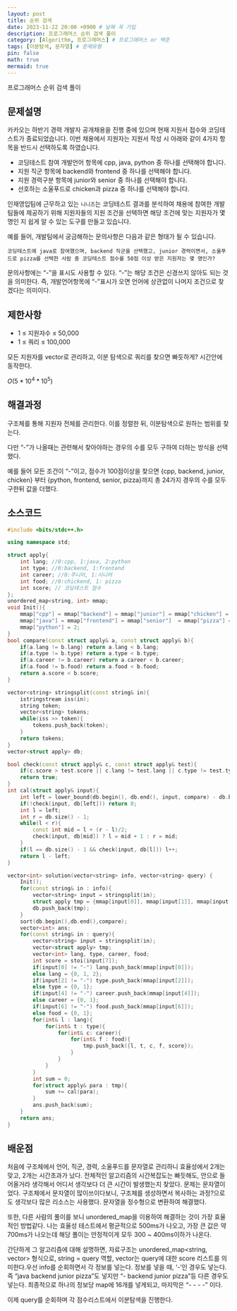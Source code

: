 ```yaml
---
layout: post
title: 순위 검색
date: 2023-11-22 20:00 +0900 # 날짜 꼭 기입
description: 프로그래머스 순위 검색 풀이
category: [Algorithm, 프로그래머스] # 프로그래머스 or 백준
tags: [이분탐색, 문자열] # 문제유형
pin: false
math: true
mermaid: true
---
```

프로그래머스 순위 검색 풀이
<!--more-->


## 문제설명


카카오는 하반기 경력 개발자 공개채용을 진행 중에 있으며 현재 지원서 접수와 코딩테스트가 종료되었습니다. 이번 채용에서 지원자는 지원서 작성 시 아래와 같이 4가지 항목을 반드시 선택하도록 하였습니다.

- 코딩테스트 참여 개발언어 항목에 cpp, java, python 중 하나를 선택해야 합니다.
- 지원 직군 항목에 backend와 frontend 중 하나를 선택해야 합니다.
- 지원 경력구분 항목에 junior와 senior 중 하나를 선택해야 합니다.
- 선호하는 소울푸드로 chicken과 pizza 중 하나를 선택해야 합니다.

인재영입팀에 근무하고 있는 `니니즈`는 코딩테스트 결과를 분석하여 채용에 참여한 개발팀들에 제공하기 위해 지원자들의 지원 조건을 선택하면 해당 조건에 맞는 지원자가 몇 명인 지 쉽게 알 수 있는 도구를 만들고 있습니다.


예를 들어, 개발팀에서 궁금해하는 문의사항은 다음과 같은 형태가 될 수 있습니다.


`코딩테스트에 java로 참여했으며, backend 직군을 선택했고, junior 경력이면서, 소울푸드로 pizza를 선택한 사람 중 코딩테스트 점수를 50점 이상 받은 지원자는 몇 명인가?`


문의사항에는 “-”을 표시도 사용할 수 있다. “-”는 해당 조건은 신경쓰지 않아도 되는 것을 의미한다. 즉, 개발언어항목에 “-”표시가 오면 언어에 상관없이 나머지 조건으로 찾겠다는 의미이다.


## 제한사항

- 1 ≤ 지원자수 ≤ 50,000
- 1 ≤ 쿼리 ≤ 100,000

모든 지원자를 vector로 관리하고, 이분 탐색으로 쿼리를 찾으면 빠듯하게? 시간안에 동작한다.


$O(5 * 10^4 * 10^5)$


## 해결과정


구조체를 통해 지원자 전체를 관리한다. 이를 정렬한 뒤, 이분탐색으로 원하는 범위를 찾는다.


다만 “-”가 나올때는 관련해서 찾아야하는 경우의 수를 모두 구하여 더하는 방식을 선택했다.


예를 들어 모든 조건이 “-”이고, 점수가 100점이상을 찾으면 {cpp, backend, junior, chicken} 부터 {python, frontend, senior, pizza}까지 총 24가지 경우의 수를 모두 구한뒤 값을 더했다.


## 소스코드


```c++
#include <bits/stdc++.h>

using namespace std;

struct apply{
    int lang; //0:cpp, 1:java, 2:python
    int type; //0:backend, 1:frontend
    int career; //0:주니어, 1:시니어
    int food; //0:chickend, 1: pizza
    int score; // 코딩테스트 점수
};
unordered_map<string, int> mmap;
void Init(){
    mmap["cpp"] = mmap["backend"] = mmap["junior"] = mmap["chicken"] = 0;
    mmap["java"] = mmap["frontend"] = mmap["senior"]  = mmap["pizza"] = 1;
    mmap["python"] = 2;
}
bool compare(const struct apply& a, const struct apply& b){
    if(a.lang != b.lang) return a.lang < b.lang;
    if(a.type != b.type) return a.type < b.type;
    if(a.career != b.career) return a.career < b.career;
    if(a.food != b.food) return a.food < b.food;
    return a.score < b.score;
}

vector<string> stringsplit(const string& in){
    istringstream iss(in);
    string token;
    vector<string> tokens;
    while(iss >> token){
        tokens.push_back(token);
    }
    return tokens;
}
vector<struct apply> db;

bool check(const struct apply& c, const struct apply& test){
    if(c.score > test.score || c.lang != test.lang || c.type != test.type || c.career != test.career || c.food != test.food) return false;
    return true;
}
int cal(struct apply& input){
    int left = lower_bound(db.begin(), db.end(), input, compare) - db.begin();
    if(!check(input, db[left])) return 0;
    int l = left;
    int r = db.size() - 1;
    while(l < r){
        const int mid = l + (r - l)/2;
        check(input, db[mid]) ? l = mid + 1 : r = mid;
    }
    if(l == db.size() - 1 && check(input, db[l])) l++;
    return l - left;
}

vector<int> solution(vector<string> info, vector<string> query) {
    Init();
    for(const string& in : info){
        vector<string> input = stringsplit(in);
        struct apply tmp = {mmap[input[0]], mmap[input[1]], mmap[input[2]], mmap[input[3]], stoi(input[4])};
        db.push_back(tmp);
    }
    sort(db.begin(),db.end(),compare);
    vector<int> ans;
    for(const string& in : query){
        vector<string> input = stringsplit(in);
        vector<struct apply> tmp;
        vector<int> lang, type, career, food;
        int score = stoi(input[7]);
        if(input[0] != "-") lang.push_back(mmap[input[0]]);
        else lang = {0, 1, 2};
        if(input[2] != "-") type.push_back(mmap[input[2]]);
        else type = {0, 1};
        if(input[4] != "-") career.push_back(mmap[input[4]]);
        else career = {0, 1};
        if(input[6] != "-") food.push_back(mmap[input[6]]);
        else food = {0, 1};
        for(int& l : lang){
            for(int& t : type){
                for(int& c: career){
                    for(int& f : food){            
                        tmp.push_back({l, t, c, f, score});
                    }
                }
            }
        }
        int sum = 0;
        for(struct apply& para : tmp){
            sum += cal(para);
        }
        ans.push_back(sum);
    }
    return ans;
}
```


## 배운점


처음에 구조체에서 언어, 직군, 경력, 소울푸드를 문자열로 관리하니 효율성에서 2개는 맞고, 2개는 시간초과가 났다. 전체적인 알고리즘의 시간복잡도는 빠듯해도, 안으로 들어올거라 생각해서 어디서 생각보다 더 큰 시간이 발생했는지 찾았다. 문제는 문자열이었다. 구조체에서 문자열이 많이쓰이다보니, 구조체를 생성하면서 복사하는 과정?으로도 생각보다 많은 리소스는 사용했다. 문자열을 정수형으로 변환하여 해결했다.


또한, 다른 사람의 풀이를 보니 unordered_map을 이용하여 해결하는 것이 가장 효율적인 방법같다. 나는 효율성 테스트에서 평균적으로 500ms가 나오고, 가장 큰 값은 약 700ms가 나오는데 해당 풀이는 안정적이게 모두 300 ~ 400ms이하가 나온다.


간단하게 그 알고리즘에 대해 설명하면, 자료구조는 unordered_map<string, vector<int>> 형식으로, string = query 역할, vector<int>는 query에 대한 score 리스트를 의미한다.우선 info를 순회하면서 각 정보를 넣는다. 정보를 넣을 때, ‘-’인 경우도 넣는다. 즉 “java backend junior pizza”도 넣지만 “- backend junior pizza”등 다른 경우도 넣는다. 최종적으로 하나의 정보당 map에 16개를 넣게되고, 마지막은  “- - - -” 이다. 


이제 query를 순회하며 각 점수리스트에서 이분탐색을 진행한다.

